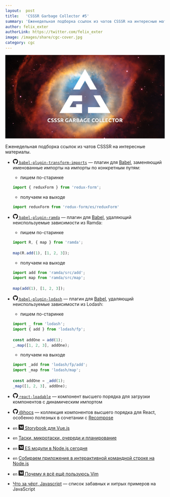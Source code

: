 ```yaml
---
layout:  post
title:   'CSSSR Garbage Collector #5'
summary: 'Еженедельная подборка ссылок из чатов CSSSR на интересные материалы'
author: felix_exter
authorLink: https://twitter.com/felix_exter
image: /images/share/cgc-cover.jpg
category: cgc
---
```


[github]: /images/icons/github.png
[medium]: /images/icons/medium.png
[yt]: /images/icons/youtube.png

![CSSSR Garbage Collector](/images/share/cgc-cover.jpg)

Еженедельная подборка ссылок из чатов CSSSR на интересные материалы.

- [![github] `babel-plugin-transform-imports`](https://www.npmjs.com/package/babel-plugin-transform-imports) — плагин для [Babel](https://babeljs.io/), заменяющий именованные импорты на импорты по конкретным путям:  
    - пишем по-старинке  

    ```js
    import { reduxForm } from 'redux-form';
    ```

    - получаем на выходе  

    ```js
    import reduxForm from 'redux-form/es/reduxForm'
    ```

- [![github] `babel-plugin-ramda`](https://github.com/megawac/babel-plugin-ramda) — плагин для [Babel](https://babeljs.io/), удаляющий неиспользуемые зависимости из Ramda:  
    - пишем по-старинке  

    ```js
    import R, { map } from 'ramda';

    map(R.add(1), [1, 2, 3]);
    ```

    - получаем на выходе  

    ```js
    import add from 'ramda/src/add';
    import map from 'ramda/src/map';

    map(add(1), [1, 2, 3]);
    ```

- [![github] `babel-plugin-lodash`](https://github.com/lodash/babel-plugin-lodash) — плагин для [Babel](https://babeljs.io/), удаляющий неиспользуемые зависимости из Lodash:  
    - пишем по-старинке

    ```js
    import _ from 'lodash';
    import { add } from 'lodash/fp';

    const addOne = add(1);
    _.map([1, 2, 3], addOne);
    ```

    - получаем на выходе

    ```js
    import _add from 'lodash/fp/add';
    import _map from 'lodash/map';

    const addOne = _add(1);
    _map([1, 2, 3], addOne);
    ```

- [![github] `react-loadable`](https://github.com/thejameskyle/react-loadable) — компонент высшего порядка для загрузки компонентов с динамическим импортом
- [![github] @hocs](https://github.com/deepsweet/hocs) — коллекция компонентов высшего порядка для React, особенно полезных в сочетании с [Recompose](https://github.com/acdlite/recompose)
- `en` [![medium] Storybook для Vue.js](https://medium.com/storybookjs/introducing-storybook-for-vue-940f222541c5)
- `en` [Таски, микротаски, очереди и планирование](https://jakearchibald.com/2015/tasks-microtasks-queues-and-schedules/)
- `en` [![medium] ES модули в Node.js сегодня](https://medium.com/web-on-the-edge/es-modules-in-node-today-32cff914e4b)
- `en` [Собираем приложение в интерактивной командной строке на Node.js](https://scotch.io/tutorials/build-an-interactive-command-line-application-with-nodejs)
- `en` [![medium] Почему я всё ещё пользуюсь Vim](https://medium.freecodecamp.org/why-i-still-use-vim-67afd76b4db6)
- [Что за чёрт, Javascript](https://habrahabr.ru/company/mailru/blog/335292/) — список забавных и хитрых примеров на JavaScript
